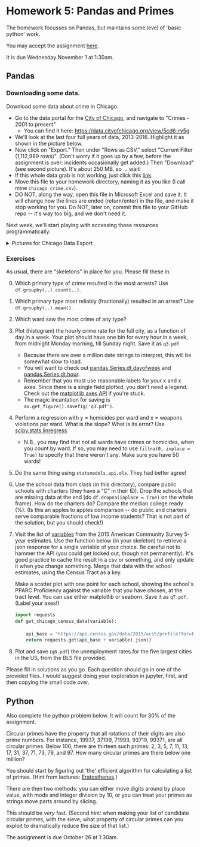 # Homework 5: Pandas and Primes

The homework focusses on Pandas, but maintains some level of 'basic python' work.

You may accept the assignment [here](https://classroom.github.com/assignment-invitations/829adc8487082580d8510e309105e51b).

It is due Wednesday November 1 at 1:30am.

## Pandas

### Downloading some data.

Download some data about crime in Chicago.

* Go to the data portal for the [City of Chicago](https://data.cityofchicago.org/), and navigate to "Crimes - 2001 to present"
  * You can find it here: https://data.cityofchicago.org/view/5cd6-ry5g
* We'll look at the last four full years of data, 2013-2016.  Highlight it as shown in the picture below.
* Now click on "Export." Then under "Rows as CSV," select "Current Filter (1,112,989 rows)".  (Don't worry if it goes up by a few, before the assignment is over: incidents occasionally get added.)  Then "Download" (see second picture).  It's about 250 MB, so ... wait!
* If this whole data grab is not working, just click this [link](https://data.cityofchicago.org/api/views/6zsd-86xi/rows.csv?accessType=DOWNLOAD&bom=true&query=select+*+where+%60date%60+%3E%3D+%272013-01-01T00%3A00%3A00%27+AND+%60date%60+%3C+%272017-01-01T00%3A00%3A00%27).
* Move this file to your homework directory, naming it as you like (I call mine `chicago_crime.csv`).
* DO NOT, along the way, open this file in Microsoft Excel and save it.  It will change how the lines are ended (return/enter) in the file, and make it stop working for you.  Do NOT, later on, commit this file to your GitHub repo -- it's way too big, and we don't need it.

Next week, we'll start playing with accessing these resources programmatically.

<details><summary>Pictures for Chicago Data Export</summary>
<img src="img/select-2013-2016.png" width=725px> <img src="img/export-filtered.png" width=725px>
</details>

### Exercises

As usual, there are "skeletons" in place for you.  Please fill these in.

0. Which primary type of crime resulted in the most arrests?  Use `df.groupby(..).count(..)`.
1. Which primary type most reliably (fractionally) resulted in an arrest? Use `df.groupby(..).mean()`.
2. Which ward saw the most crime of any type?
3. Plot (histogram) the hourly crime rate for the full city, as a function of day in a week.  Your plot should have one bin for every hour in a week, from midnight Monday morning, till Sunday night.  Save it as `q3.pdf`
   * Because there are over a million date strings to interpret, this will be somewhat slow to load.
   * You will want to check out [pandas.Series.dt.dayofweek](https://pandas.pydata.org/pandas-docs/stable/generated/pandas.Series.dt.dayofweek.html) and  [pandas.Series.dt.hour](https://pandas.pydata.org/pandas-docs/stable/generated/pandas.Series.dt.hour.html).
   * Remember that you must use reasonable labels for your x and x axes.  Since there is a single field plotted, you don't need a legend.  Check out the [matplotlib axes API](https://matplotlib.org/api/axes_api.html#axis-labels-title-and-legend) if you're stuck.
   * The magic incantation for saving is `ax.get_figure().savefig('q3.pdf')`.
4. Perform a regression with y = homicides per ward and x = weapons violations per ward.  What is the slope?  What is its error?  Use [scipy.stats.linregress](https://docs.scipy.org/doc/scipy/reference/generated/scipy.stats.linregress.html).
   * N.B., you may find that not all wards have crimes or homicides, when you count by ward.  If so, you may need to use `fillna(0, inplace = True)` to specify that there weren't any.  Make sure you have 50 wards!
5. Do the same thing using `statsmodels.api.ols`.  They had better agree!
6. Use the school data from class (in this directory), compare public schools with charters (they have a "C" in their ID).
   Drop the schools that are missing data at the end (do `df.dropna(inplace = True)` on the whole frame).
   How do the charters do?  Compare the median college ready (%).
   (Is this an apples to apples comparison -- do public and charters serve comparable fractions of low income students?
    That is not part of the solution, but you should check!)
7. Visit the list of [variables](https://api.census.gov/data/2015/acs5/profile/variables.html) from the 2015 American Community Survey 5-year estimates.
   Use the function below (in your skeleton) to retrieve a json response for a single variable of your choice.  Be careful not to hammer the API (you could get locked out, though not permanently).
   It's good practice to cache the result in a csv or something, and only update it when you change something.
   Merge that data with the school estimates, using the Census Tract as a key.
   
   Make a scatter plot with one point for each school, showing the school's PPARC Proficiency against the variable that you have chosen, at the tract level.  You can use either matplotlib or seaborn.  Save it as `q7.pdf`.  (Label your axes!)
   ```python
   import requests
   def get_chicago_census_data(variable):

       api_base = "https://api.census.gov/data/2015/acs5/profile?for=tract:*&in=state:17+county:31&get=NAME,"
       return requests.get(api_base + variable).json()
   ```
8. Plot and save (`q8.pdf`) the unemployment rates for the five largest cities in the US, from the BLS file provided.

Please fill in solutions as you go.  Each question should go in one of the provided files.
I would suggest doing your exploration in jupyter, first, and then copying the small code over.

## Python

Also complete the python problem below.  It will count for 30% of the assignment.

Circular primes have the property that all rotations of their digits are also prime numbers.  For instance, 19937, 37199, 71993, 93719, 99371, are all circular primes.  Below 100, there are thirteen such primes: 2, 3, 5, 7, 11, 13, 17, 31, 37, 71, 73, 79, and 97.  How many circular primes are there below one million?

You should start by figuring out 'the' efficient algorithm for calculating a list of primes.
(Hint from lectures: [Eratosthenes](https://en.wikipedia.org/wiki/Sieve_of_Eratosthenes).)

There are then two methods: you can either move digits around by place value, with mods and integer division by 10,
  or you can treat your primes as strings move parts around by slicing.

This should be _very_ fast.  (Second hint: when making your list of candidate circular primes, with the sieve, what property of circular primes can you exploit to dramatically reduce the size of that list.)

The assignment is due October 26 at 1:30am.

